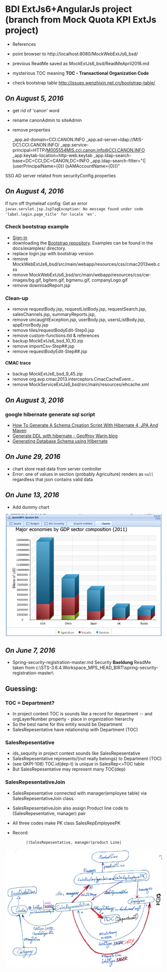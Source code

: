 # BDI ExtJs6+AngularJs project (branch from Mock Quota KPI ExtJs project)

- References
- point browser to http://localhost:8080/MockWebExtJs6_bsd/
- previous ReadMe saved as MockExtJs6_bsd/ReadMeApril2016.md
- mysterious TOC meaning **TOC - Transactional Organization Code**

- check bootstrap table http://issues.wenzhixin.net.cn/bootstrap-table/

## _On August 5, 2016_
- get rid of 'canon' word
- rename canonAdmin to siteAdmin
- remove properties
 
	_app.ad-domain=CCI.CANON.INFO
	_app.ad-server=ldap://MIS-DC1.CCI.CANON.INFO/
	_app.service-principal=HTTP/M005554MIS.cci.canon.info@CCI.CANON.INFO
	_app.keytab-location=http-web.keytab
	_app.ldap-search-base=DC=CCI,DC=CANON,DC=INFO
	_app.ldap-search-filter="(| (userPrincipalName={0}) (sAMAccountName={0}))"

SSO AD server related from securityConfig.properties


## _On August 4, 2016_

If turn off thymeleaf config: Get an error `javax.servlet.jsp.JspTagException: No message found under code 'label.login.page_title' for locale 'en'.`
  

### Check bootstrap example 
- [Sign-in](http://getbootstrap.com/examples/signin/)
-  downloading the [Bootstrap repository](https://github.com/twbs/bootstrap/archive/v3.3.7.zip).  Examples can be found in the docs/examples/ directory. 
- replace login.jsp with bootstrap version
- remove MockWebExtJs6_bsd/src/main/webapp/resources/css/cmac2013web.css
- remove MockWebExtJs6_bsd/src/main/webapp/resources/css/cw-images/bg.gif, bgitem.gif, bgmenu.gif, companyLogo.gif
- remove downloadReport.jsp 


### Clean-up
- remove requestBody.jsp, requestListBody.jsp, requestSearch.jsp, salesChannels.jsp, summaryReports.jsp, 
- remove uncaughtException.jsp, userBody.jsp, usersListBody.jsp, appErrorBody.jsp
- remove tiles/requestBodyEdit-Step0.jsp
- remove custom-functions.tld & references
- backup MockExtJs6_bsd_10_10.zip
- remove importCsv-Step##.jsp
- remove requestBodyEdit-Step##.jsp 

#### CMAC trace
- backup MockExtJs6_bsd_9_45.zip 
- remove org.avp.cmac2013.interceptors.CmacCacheEvent...
- remove MockServiceExtJs6_bsd/src/main/resources/ehcache.xml

## _On August 3, 2016_

### google hibernate generate sql script

- [How To Generate A Schema Creation Script With Hibernate 4, JPA And Maven](https://dzone.com/articles/how-generate-schema-creation)
- [Generate DDL with hibernate - Geoffroy Warin blog](https://geowarin.github.io/generate-ddl-with-hibernate.html)
- [Generating Database Schema using Hibernate](http://javarticles.com/2015/06/generating-database-schema-using-hibernate.html)

## _On June 29, 2016_

- chart store read data from server controller
- Error: one of values in section (probably Agriculture) renders as `null` regardless that json contains valid data

## _On June 13, 2016_

- Add dummy chart

![Dummy Chart](.\DummyChart.PNG)


## _On June 7, 2016_
- Spring-security-registration-master.md Security **Baeldung** ReadMe taken from c:\STS-3.6.4.Workspace_MPS_HEAD_BIRT\spring-security-registration-master\

## Guessing:

### TOC = Department?
- In project context TOC is sounds like a record for department
-- and orgLayerNumber property - place in organization hierarchy
- So the best name for this entity would be Department
- SalesRepesentative have relationship with Department (TOC)

### SalesRepesentative

- ids_sequrity in project context sounds like SalesRepesentative
- SalesRepesentative represents/(not really belongs) to Department (TOC)
- (see QKPI-108) TOC.id(dep-t) is unique in SalesRep<>TOC table
- But SalesRepesentative may represent many TOC(dep)

### SalesRepesentativeJoin

- SalesRepesentative connected with manager(employee table) via SalesRepesentativeJoin class. 
- SalesRepesentativeJoin also assign Product line code to (SalesRepesentative, manager) pair 
- All three codes make PK class SalesRepEmployeePK
- Record: 

			|(SalesRepesentative, manager)product Line|

![Simplified ERD](.\SimplifiedERD.PNG)


